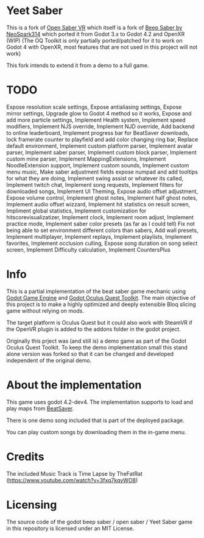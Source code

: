 # Yeet Saber
This is a fork of [Open Saber VR](https://github.com/dhcdht/OpenSaberVR) which itself is a fork of [Beep Saber by NeoSpark314](https://github.com/NeoSpark314/BeepSaber) which ported it from Godot 3.x to Godot 4.2 and OpenXR (WIP)
(The OQ Toolkit is only partially ported/patched for it to work on Godot 4 with OpenXR, most features that are not used in this project will not work)

This fork intends to extend it from a demo to a full game. 

# TODO

Expose resolution scale settings, Expose antialiasing settings, Expose mirror settings, Upgrade glow to Godot 4 method so it works, Expose and add more particle settings, Implement Health system, Implement speed modifiers, Implement NJS override, Implement NJD override, Add backend to online leaderboard, Implement progress bar for BeatSaver downloads, lock framerate counter to playfield and add color changing ring bar, Replace default environment, Implement custom platform parser, Implement avatar parser, Implement saber parser, Implement custom block parser,  Implement custom mine parser, Implement MappingExtensions, Implement NoodleExtension support, Implement custom sounds, Implement custom menu music, Make saber adjustment fields expose numpad and add tooltips for what they are doing, Implement swing assist or whatever its called, Implement twitch chat, Implement song requests, Implement filters for downloaded songs, Implement UI Theming, Expose audio offset adjustment, Expose volume control, Implement ghost notes, Implement half ghost notes, Implement audio offset wizzard, Implement hit statistics on result screen, Impliment global statistics, Implement customization for hitscorevisualizatizer, Implement clock, Implement room adjust, Implement practice mode, Implement saber color presets (as far as I could tell) Fix not being able to set environment different colors than sabers, Add wall presets, Implement multiplayer, Implement replays, Implement playlists, Implement favorites, Implement occlusion culling, Expose song duration on song select screen, Implement Difficulty calculation, Implement CountersPlus



# Info

This is a partial implementation of the beat saber game mechanic using [Godot Game Engine](https://godotengine.org/) and [Godot Oculus Quest Toolkit](https://github.com/NeoSpark314/godot_oculus_quest_toolkit). The main objective of this project is to make a highly optimized and deeply extensible Bloq slicing game without relying on mods. 

The target platform is Oculus Quest but it could also work with SteamVR if the OpenVR plugin is added to the addons folder in the godot project.

Originally this prject was (and still is) a demo game as part of the Godot Oculus Quest Toolkit. To keep the demo implementation small
this stand alone version was forked so that it can be changed and developed independent of the original demo.


# About the implementation
This game uses godot 4.2-dev4. The implementation supports to load and play maps from [BeatSaver](https://beatsaver.com/).

There is one demo song included that is part of the deployed package.

You can play custom songs by downloading them in the in-game menu. 

# Credits
The included Music Track is Time Lapse by TheFatRat (https://www.youtube.com/watch?v=3fxq7kqyWO8)

# Licensing
The source code of the godot beep saber / open saber / Yeet Saber game in this repository is licensed under an MIT License.



